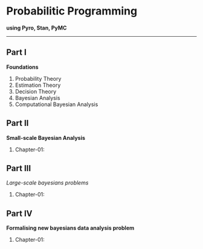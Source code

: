 # Probabilitic Programming
 __using Pyro, Stan, PyMC__
 
------
## Part I
__Foundations__

1. Probability Theory
2. Estimation Theory
3. Decision Theory
4. Bayesian Analysis
5. Computational Bayesian Analysis

## Part II
__Small-scale Bayesian Analysis__

1. Chapter-01: 



## Part III
_Large-scale bayesians problems_
1. Chapter-01: 


## Part IV
__Formalising new bayesians data analysis problem__
1. Chapter-01:
